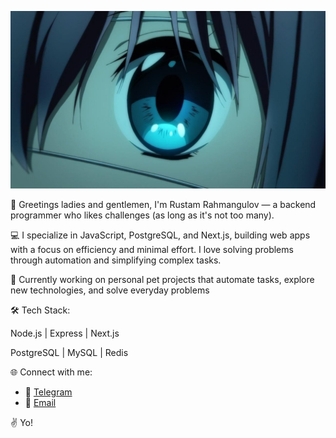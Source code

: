 ![banner](banner.jpg)

👋 Greetings ladies and gentlemen, I'm Rustam Rahmangulov — a backend programmer who likes challenges (as long as it's not too many).

💻 I specialize in JavaScript, PostgreSQL, and Next.js, building web apps with a focus on efficiency and minimal effort. I love solving problems through automation and simplifying complex tasks.

🚀 Currently working on personal pet projects that automate tasks, explore new technologies, and solve everyday problems

🛠️ Tech Stack:

Node.js | Express | Next.js

PostgreSQL | MySQL | Redis

🌐 Connect with me:
- 📧 [Telegram](https://t.me/Rustiktam)
- 📧 [Email](mailto:rramilperm@gmail.com)

✌️ Yo!
